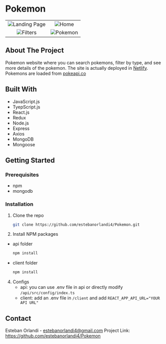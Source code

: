 # Pokemon
|  |  |
:-------------------------:|:-------------------------:
| ![Landing Page](https://github.com/estebanorlandi4/Pokemon/blob/main/images/pokemon_landing.jpg?raw=true) | ![Home](https://github.com/estebanorlandi4/Pokemon/blob/main/images/pokemon_home.jpg?raw=true) |
| ![Filters](https://github.com/estebanorlandi4/Pokemon/blob/main/images/pokemon_filters.jpg?raw=true) | ![Pokemon](https://github.com/estebanorlandi4/Pokemon/blob/main/images/pokemon.jpg?raw=true)  |

## About The Project

Pokemon website where you can search pokemons, filter by type, and see more details of the pokemon.
The site is actually deployed in [Netlify](https://missingnodex.netlify.app/).
Pokemons are loaded from [pokeapi.co](https://pokeapi.co/)

## Built With

- JavaScript.js
- TyepScript.js
- React.js
- Redux
- Node.js
- Express
- Axios
- MongoDB
- Mongoose

## Getting Started

### Prerequisites

- npm
- mongodb

### Installation

1. Clone the repo
   ```sh
   git clone https://github.com/estebanorlandi4/Pokemon.git
   ```

3. Install NPM packages

- api folder 
  ```sh
  npm install
  ```
- client folder
  ```sh
  npm install
  ```
  
4. Configs
   - api: you can use .env file in api or directly modify `/api/src/config/index.ts`
   - client: add an .env file in `/client` and add `REACT_APP_API_URL="YOUR API URL"`

## Contact

Esteban Orlandi - estebanorlandi4@gmail.com
Project Link: https://github.com/estebanorlandi4/Pokemon
